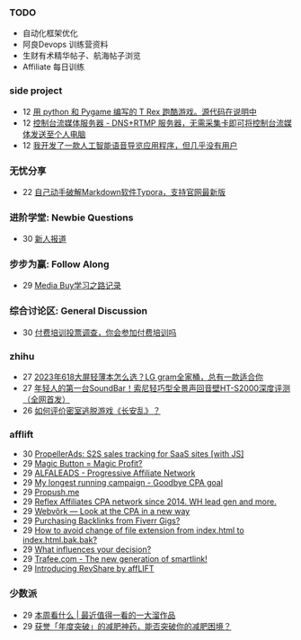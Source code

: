 ### TODO
-  自动化框架优化
-  阿良Devops 训练营资料
-  生财有术精华帖子、航海帖子浏览
-  Affiliate 每日训练

### side project
<!-- sideproject:START -->
-  12 [用 python 和 Pygame 编写的 T Rex 跑酷游戏。源代码在说明中](https://www.youtube.com/watch?v=pZySIXSelCA)
-  12 [控制台流媒体服务器 - DNS+RTMP 服务器，无需采集卡即可将控制台流媒体发送至个人电脑](https://github.com/Aioros/console-streaming-server)
-  12 [我开发了一款人工智能语音导览应用程序，但几乎没有用户](https://www.reddit.com/r/SideProject/comments/18gpp0e/ive_built_an_ai_audio_tour_app_but_have_almost_no/)<!-- sideproject:END -->


### 无忧分享
<!-- ruyo:START -->
-  22 [自己动手破解Markdown软件Typora，支持官网最新版](https://51.ruyo.net/18583.html)<!-- ruyo:END -->

### 进阶学堂: Newbie Questions
<!-- advertcn1:START -->
-  30 [新人报道](https://www.advertcn.com/thread-113502-1-1.html)<!-- advertcn1:END -->

### 步步为赢: Follow Along
<!-- advertcn2:START -->
-  29 [Media Buy学习之路记录](https://www.advertcn.com/thread-113493-1-1.html)<!-- advertcn2:END -->

### 综合讨论区: General Discussion
<!-- advertcn3:START -->
-  30 [付费培训投票调查，你会参加付费培训吗](https://www.advertcn.com/thread-113500-1-1.html)<!-- advertcn3:END -->


### zhihu
<!-- zhihu:START -->
-  27 [2023年618大屏轻薄本怎么选？LG gram全家桶，总有一款适合你](http://zhuanlan.zhihu.com/p/632641888?utm_campaign=rss&utm_medium=rss&utm_source=rss&utm_content=title)
-  27 [年轻人的第一台SoundBar！索尼轻巧型全景声回音壁HT-S2000深度评测（全网首发）](http://zhuanlan.zhihu.com/p/630990296?utm_campaign=rss&utm_medium=rss&utm_source=rss&utm_content=title)
-  26 [如何评价密室逃脱游戏《长安乱》？](http://www.zhihu.com/question/563950552/answer/3045961312?utm_campaign=rss&utm_medium=rss&utm_source=rss&utm_content=title)<!-- zhihu:END -->

### afflift
<!-- afflift:START -->
-  30 [PropellerAds: S2S sales tracking for SaaS sites [with JS]](https://afflift.com/f/threads/propellerads-s2s-sales-tracking-for-saas-sites-with-js.12381/)
-  29 [Magic Button = Magic Profit?](https://afflift.com/f/threads/magic-button-magic-profit.12264/)
-  29 [ALFALEADS - Progressive Affiliate Network](https://afflift.com/f/threads/alfaleads-progressive-affiliate-network.4461/)
-  29 [My longest running campaign - Goodbye CPA goal](https://afflift.com/f/threads/my-longest-running-campaign-goodbye-cpa-goal.11839/)
-  29 [Propush.me](https://afflift.com/f/threads/propush-me.12367/)
-  29 [Reflex Affiliates CPA network since 2014. WH lead gen and more.](https://afflift.com/f/threads/reflex-affiliates-cpa-network-since-2014-wh-lead-gen-and-more.7190/)
-  29 [Webvõrk — Look at the CPA in a new way](https://afflift.com/f/threads/webv%C3%B5rk-%E2%80%94-look-at-the-cpa-in-a-new-way.2820/)
-  29 [Purchasing Backlinks from Fiverr Gigs?](https://afflift.com/f/threads/purchasing-backlinks-from-fiverr-gigs.12352/)
-  29 [How to avoid change of file extension from index.html to index.html.bak.bak?](https://afflift.com/f/threads/how-to-avoid-change-of-file-extension-from-index-html-to-index-html-bak-bak.12379/)
-  29 [What influences your decision?](https://afflift.com/f/threads/what-influences-your-decision.12384/)
-  29 [Trafee.com - The new generation of smartlink!](https://afflift.com/f/threads/trafee-com-the-new-generation-of-smartlink.6265/)
-  29 [Introducing RevShare by affLIFT](https://afflift.com/f/threads/introducing-revshare-by-afflift.11814/)<!-- afflift:END -->

### 少数派
<!-- sspai:START -->
-  29 [本周看什么 | 最近值得一看的一大溜作品](https://sspai.com/post/85455)
-  29 [获誉「年度突破」的减肥神药，能否突破你的减肥困境？](https://sspai.com/post/85443)<!-- sspai:END -->
